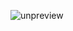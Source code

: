 <p><img src="https://static001.geekbang.org/resource/image/9c/fe/9cb3a84ee91d8f8c1849e1bd7bc4a8fe.jpg?wh=1243*3437" alt="unpreview"></p><!-- [[[read_end]]] -->
